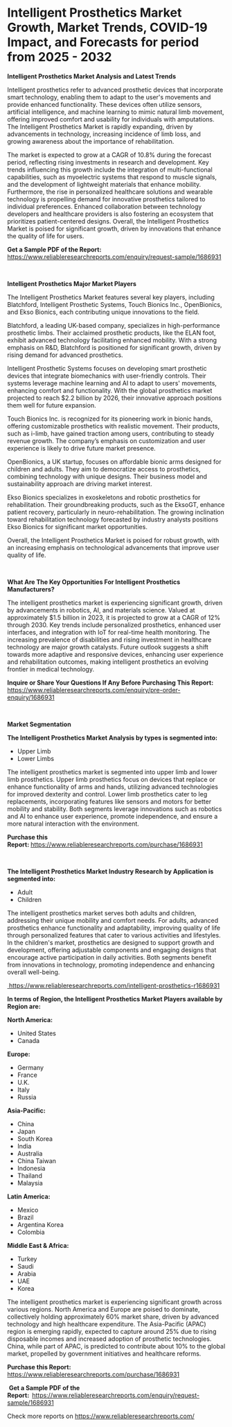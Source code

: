 <p><h1>Intelligent Prosthetics Market Growth, Market Trends, COVID-19 Impact, and Forecasts for period from 2025 - 2032</h1></p><p><strong>Intelligent Prosthetics Market Analysis and Latest Trends</strong></p>
<p><p>Intelligent prosthetics refer to advanced prosthetic devices that incorporate smart technology, enabling them to adapt to the user's movements and provide enhanced functionality. These devices often utilize sensors, artificial intelligence, and machine learning to mimic natural limb movement, offering improved comfort and usability for individuals with amputations. The Intelligent Prosthetics Market is rapidly expanding, driven by advancements in technology, increasing incidence of limb loss, and growing awareness about the importance of rehabilitation. </p><p>The market is expected to grow at a CAGR of 10.8% during the forecast period, reflecting rising investments in research and development. Key trends influencing this growth include the integration of multi-functional capabilities, such as myoelectric systems that respond to muscle signals, and the development of lightweight materials that enhance mobility. Furthermore, the rise in personalized healthcare solutions and wearable technology is propelling demand for innovative prosthetics tailored to individual preferences. Enhanced collaboration between technology developers and healthcare providers is also fostering an ecosystem that prioritizes patient-centered designs. Overall, the Intelligent Prosthetics Market is poised for significant growth, driven by innovations that enhance the quality of life for users.</p></p>
<p><strong>Get a Sample PDF of the Report:&nbsp;</strong> <a href="https://www.reliableresearchreports.com/enquiry/request-sample/1686931?utm_campaign=2215&utm_medium=2&utm_source=Github&utm_content=ia&utm_term=26032025&utm_id=intelligent-prosthetics">https://www.reliableresearchreports.com/enquiry/request-sample/1686931</a></p>
<p>&nbsp;</p>
<p><strong>Intelligent Prosthetics Major Market Players</strong></p>
<p><p>The Intelligent Prosthetics Market features several key players, including Blatchford, Intelligent Prosthetic Systems, Touch Bionics Inc., OpenBionics, and Ekso Bionics, each contributing unique innovations to the field.</p><p>Blatchford, a leading UK-based company, specializes in high-performance prosthetic limbs. Their acclaimed prosthetic products, like the ELAN foot, exhibit advanced technology facilitating enhanced mobility. With a strong emphasis on R&D, Blatchford is positioned for significant growth, driven by rising demand for advanced prosthetics.</p><p>Intelligent Prosthetic Systems focuses on developing smart prosthetic devices that integrate biomechanics with user-friendly controls. Their systems leverage machine learning and AI to adapt to users' movements, enhancing comfort and functionality. With the global prosthetics market projected to reach $2.2 billion by 2026, their innovative approach positions them well for future expansion.</p><p>Touch Bionics Inc. is recognized for its pioneering work in bionic hands, offering customizable prosthetics with realistic movement. Their products, such as i-limb, have gained traction among users, contributing to steady revenue growth. The company’s emphasis on customization and user experience is likely to drive future market presence.</p><p>OpenBionics, a UK startup, focuses on affordable bionic arms designed for children and adults. They aim to democratize access to prosthetics, combining technology with unique designs. Their business model and sustainability approach are driving market interest.</p><p>Ekso Bionics specializes in exoskeletons and robotic prosthetics for rehabilitation. Their groundbreaking products, such as the EksoGT, enhance patient recovery, particularly in neuro-rehabilitation. The growing inclination toward rehabilitation technology forecasted by industry analysts positions Ekso Bionics for significant market opportunities.</p><p>Overall, the Intelligent Prosthetics Market is poised for robust growth, with an increasing emphasis on technological advancements that improve user quality of life.</p></p>
<p>&nbsp;</p>
<p><strong>What Are The Key Opportunities For Intelligent Prosthetics Manufacturers?</strong></p>
<p><p>The intelligent prosthetics market is experiencing significant growth, driven by advancements in robotics, AI, and materials science. Valued at approximately $1.5 billion in 2023, it is projected to grow at a CAGR of 12% through 2030. Key trends include personalized prosthetics, enhanced user interfaces, and integration with IoT for real-time health monitoring. The increasing prevalence of disabilities and rising investment in healthcare technology are major growth catalysts. Future outlook suggests a shift towards more adaptive and responsive devices, enhancing user experience and rehabilitation outcomes, making intelligent prosthetics an evolving frontier in medical technology.</p></p>
<p><strong>Inquire or Share Your Questions If Any Before Purchasing This Report:</strong> <a href="https://www.reliableresearchreports.com/enquiry/pre-order-enquiry/1686931?utm_campaign=2215&utm_medium=2&utm_source=Github&utm_content=ia&utm_term=26032025&utm_id=intelligent-prosthetics">https://www.reliableresearchreports.com/enquiry/pre-order-enquiry/1686931</a></p>
<p>&nbsp;</p>
<p><strong>Market Segmentation</strong></p>
<p><strong>The Intelligent Prosthetics Market Analysis by types is segmented into:</strong></p>
<p><ul><li>Upper Limb</li><li>Lower Limbs</li></ul></p>
<p><p>The intelligent prosthetics market is segmented into upper limb and lower limb prosthetics. Upper limb prosthetics focus on devices that replace or enhance functionality of arms and hands, utilizing advanced technologies for improved dexterity and control. Lower limb prosthetics cater to leg replacements, incorporating features like sensors and motors for better mobility and stability. Both segments leverage innovations such as robotics and AI to enhance user experience, promote independence, and ensure a more natural interaction with the environment.</p></p>
<p><strong>Purchase this Report:&nbsp;</strong><a href="https://www.reliableresearchreports.com/purchase/1686931?utm_campaign=2215&utm_medium=2&utm_source=Github&utm_content=ia&utm_term=26032025&utm_id=intelligent-prosthetics">https://www.reliableresearchreports.com/purchase/1686931</a></p>
<p>&nbsp;</p>
<p><strong>The Intelligent Prosthetics Market Industry Research by Application is segmented into:</strong></p>
<p><ul><li>Adult</li><li>Children</li></ul></p>
<p><p>The intelligent prosthetics market serves both adults and children, addressing their unique mobility and comfort needs. For adults, advanced prosthetics enhance functionality and adaptability, improving quality of life through personalized features that cater to various activities and lifestyles. In the children's market, prosthetics are designed to support growth and development, offering adjustable components and engaging designs that encourage active participation in daily activities. Both segments benefit from innovations in technology, promoting independence and enhancing overall well-being.</p></p>
<p><a href="https://www.reliableresearchreports.com/intelligent-prosthetics-r1686931?utm_campaign=2215&utm_medium=2&utm_source=Github&utm_content=ia&utm_term=26032025&utm_id=intelligent-prosthetics">&nbsp;https://www.reliableresearchreports.com/intelligent-prosthetics-r1686931</a></p>
<p><strong>In terms of Region, the Intelligent Prosthetics Market Players available by Region are:</strong></p>
<p>
    <p> <strong> North America: </strong>
        <ul>
            <li>United States</li>
            <li>Canada</li>
        </ul>
        </p> 
    <p> <strong> Europe: </strong>
        <ul>
            <li>Germany</li>
            <li>France</li>
            <li>U.K.</li>
            <li>Italy</li>
            <li>Russia</li>
        </ul>
        </p> 
    <p> <strong> Asia-Pacific: </strong>
        <ul>
            <li>China</li>
            <li>Japan</li>
            <li>South Korea</li>
            <li>India</li>
            <li>Australia</li>
            <li>China Taiwan</li>
            <li>Indonesia</li>
            <li>Thailand</li>
            <li>Malaysia</li>
        </ul>
        </p> 
    <p> <strong> Latin America: </strong>
        <ul>
            <li>Mexico</li>
            <li>Brazil</li>
            <li>Argentina Korea</li>
            <li>Colombia</li>
        </ul>
        </p> 
    <p> <strong> Middle East & Africa: </strong>
        <ul>
            <li>Turkey</li>
            <li>Saudi</li>
            <li>Arabia</li>
            <li>UAE</li>
            <li>Korea</li>
        </ul>
    </p>
    </p>
<p><p>The intelligent prosthetics market is experiencing significant growth across various regions. North America and Europe are poised to dominate, collectively holding approximately 60% market share, driven by advanced technology and high healthcare expenditure. The Asia-Pacific (APAC) region is emerging rapidly, expected to capture around 25% due to rising disposable incomes and increased adoption of prosthetic technologies. China, while part of APAC, is predicted to contribute about 10% to the global market, propelled by government initiatives and healthcare reforms.</p></p>
<p><strong>Purchase this Report: </strong><a href="https://www.reliableresearchreports.com/purchase/1686931?utm_campaign=2215&utm_medium=2&utm_source=Github&utm_content=ia&utm_term=26032025&utm_id=intelligent-prosthetics">https://www.reliableresearchreports.com/purchase/1686931</a></p>
<p>&nbsp;<strong>Get a Sample PDF of the Report:&nbsp;&nbsp;</strong><a href="https://www.reliableresearchreports.com/enquiry/request-sample/1686931?utm_campaign=2215&utm_medium=2&utm_source=Github&utm_content=ia&utm_term=26032025&utm_id=intelligent-prosthetics">https://www.reliableresearchreports.com/enquiry/request-sample/1686931</a></p>
<p><strong></strong></p>
<p>Check more reports on <a href="https://www.reliableresearchreports.com/?utm_campaign=2215&utm_medium=2&utm_source=Github&utm_content=ia&utm_term=26032025&utm_id=intelligent-prosthetics">https://www.reliableresearchreports.com/</a></p>